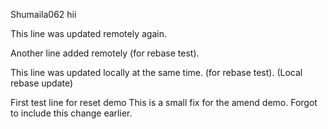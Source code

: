 Shumaila062
hii

This line was updated remotely again.



Another line added remotely (for rebase test).

This line was updated locally at the same time.
(for rebase test).
(Local rebase update)

First test line for reset demo
This is a small fix for the amend demo.
Forgot to include this change earlier.
